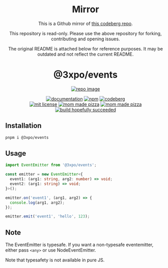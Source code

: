 <div align="center">

# Mirror

This is a Github mirror of [this codeberg repo](https://codeberg.org/Expo/devtools/src/branch/senpai/packages/@3xpo/events/).

This repository is read-only. Please use the above repository for forking, contributing and opening issues.

The original README is attached below for reference purposes. It may be outdated and not reflect the current README.

</div>
<div align="center">

# @3xpo/events

[![repo image](https://codeberg.org/Expo/devtools/raw/branch/senpai/img/events.png)](https://codeberg.org/Expo/devtools/src/branch/senpai/packages/@3xpo/events)

<!-- links -->

[![documentation](https://img.shields.io/badge/-documentation-brightgreen.svg)](https://gh.expo.moe/events/) [![npm](https://img.shields.io/badge/-npm-red.svg)](https://npm.im/@3xpo/events/) [![codeberg](https://img.shields.io/badge/-codeberg-blue.svg)](https://codeberg.org/Expo/devtools/src/branch/senpai/packages/@3xpo/events)<br/><!--misc badges-->
[![mit license](https://img.shields.io/badge/license-mit-orange.svg)](https://gh.expo.moe/events/LICENSE.txt) [![mom made pizza](https://img.shields.io/badge/type-safe-blue.svg)](https://typescriptlang.org/) [![mom made pizza](https://img.shields.io/badge/mom%20made-pizza-white.svg)](https://www.youtube.com/watch?v=IO9XlQrEt2Y)<br/><!-- github ci -->
[![build hopefully succeeded](https://img.shields.io/badge/ci%20hopefully%20didn't-die%20again-green.svg)](https://github.com/Exponential-Workload/events/actions/workflows/build.yml)

</div>

## Installation

```bash
pnpm i @3xpo/events
```

## Usage

```ts
import EventEmitter from '@3xpo/events';

const emitter = new EventEmitter<{
  event1: (arg1: string, arg2: number) => void;
  event2: (arg1: string) => void;
}>();

emitter.on('event1', (arg1, arg2) => {
  console.log(arg1, arg2);
});

emitter.emit('event1', 'hello', 123);
```

## Note

The EventEmitter is typesafe. If you want a non-typesafe eventemitter, either pass `<any>` or use NodeEventEmitter.

Note that typesafety is not available in pure JS.
